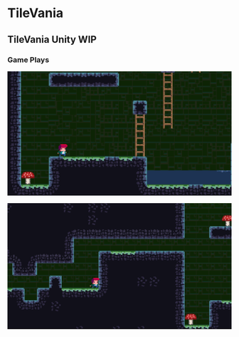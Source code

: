 # TileVania

## TileVania Unity WIP

### Game Plays
![alt text](https://github.com/ericseonulee/TileVania/blob/main/Screenshot_1.png?raw=true)


![alt text](https://github.com/ericseonulee/TileVania/blob/main/Screenshot_2.png?raw=true)
